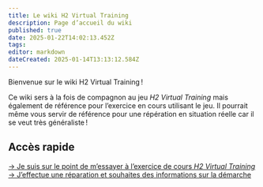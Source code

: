 ```yaml
---
title: Le wiki H2 Virtual Training
description: Page d’accueil du wiki
published: true
date: 2025-01-22T14:02:13.452Z
tags: 
editor: markdown
dateCreated: 2025-01-14T13:13:12.584Z
---
```


Bienvenue sur le wiki H2 Virtual Training !

Ce wiki sers à la fois de compagnon au jeu *H2 Virtual Training* mais également de référence pour l’exercice en cours utilisant le jeu. Il pourrait même vous servir de référence pour une répération en situation réelle car il se veut très généraliste !

## Accès rapide

[→ Je suis sur le point de m’essayer à l’exercice de cours *H2 Virtual Training*](/fr/introduction/exercice)
[→ J’effectue une réparation et souhaites des informations sur la démarche]()